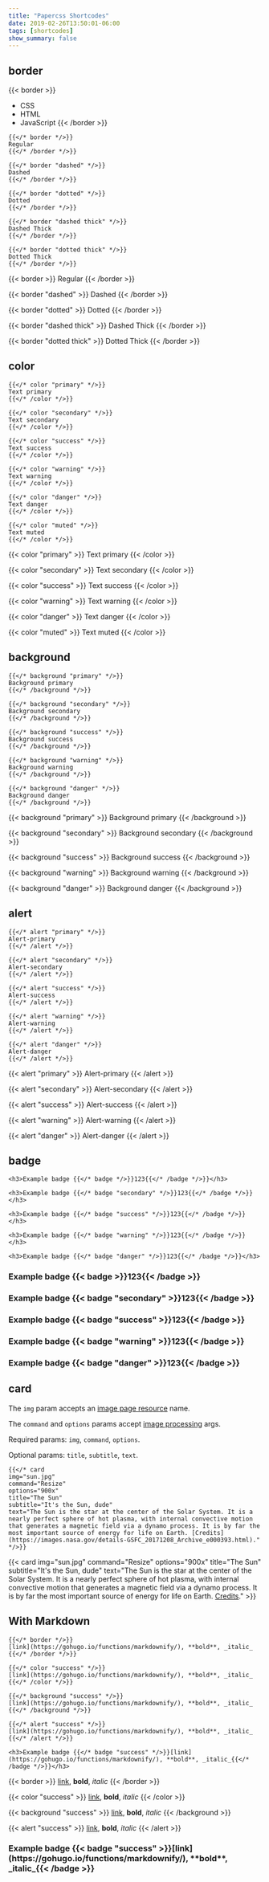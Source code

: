 ```yaml
---
title: "Papercss Shortcodes"
date: 2019-02-26T13:50:01-06:00
tags: [shortcodes]
show_summary: false
---
```


## border

{{< border >}}
* CSS  
* HTML  
* JavaScript 
{{< /border >}}

```
{{</* border */>}}
Regular
{{</* /border */>}}

{{</* border "dashed" */>}}
Dashed
{{</* /border */>}}

{{</* border "dotted" */>}}
Dotted
{{</* /border */>}}

{{</* border "dashed thick" */>}}
Dashed Thick
{{</* /border */>}}

{{</* border "dotted thick" */>}}
Dotted Thick
{{</* /border */>}}
```

{{< border >}}
Regular
{{< /border >}}

{{< border "dashed" >}}
Dashed
{{< /border >}}

{{< border "dotted" >}}
Dotted
{{< /border >}}

{{< border "dashed thick" >}}
Dashed Thick
{{< /border >}}

{{< border "dotted thick" >}}
Dotted Thick
{{< /border >}}

## color

```
{{</* color "primary" */>}}
Text primary
{{</* /color */>}}

{{</* color "secondary" */>}}
Text secondary
{{</* /color */>}}

{{</* color "success" */>}}
Text success
{{</* /color */>}}

{{</* color "warning" */>}}
Text warning
{{</* /color */>}}

{{</* color "danger" */>}}
Text danger
{{</* /color */>}}

{{</* color "muted" */>}}
Text muted
{{</* /color */>}}
```

{{< color "primary" >}}
Text primary
{{< /color >}}

{{< color "secondary" >}}
Text secondary
{{< /color >}}

{{< color "success" >}}
Text success
{{< /color >}}

{{< color "warning" >}}
Text warning
{{< /color >}}

{{< color "danger" >}}
Text danger
{{< /color >}}

{{< color "muted" >}}
Text muted
{{< /color >}}

## background

```
{{</* background "primary" */>}}
Background primary
{{</* /background */>}}

{{</* background "secondary" */>}}
Background secondary
{{</* /background */>}}

{{</* background "success" */>}}
Background success
{{</* /background */>}}

{{</* background "warning" */>}}
Background warning
{{</* /background */>}}

{{</* background "danger" */>}}
Background danger
{{</* /background */>}}
```

{{< background "primary" >}}
Background primary
{{< /background >}}

{{< background "secondary" >}}
Background secondary
{{< /background >}}

{{< background "success" >}}
Background success
{{< /background >}}

{{< background "warning" >}}
Background warning
{{< /background >}}

{{< background "danger" >}}
Background danger
{{< /background >}}

## alert

```
{{</* alert "primary" */>}}
Alert-primary
{{</* /alert */>}}

{{</* alert "secondary" */>}}
Alert-secondary
{{</* /alert */>}}

{{</* alert "success" */>}}
Alert-success
{{</* /alert */>}}

{{</* alert "warning" */>}}
Alert-warning
{{</* /alert */>}}

{{</* alert "danger" */>}}
Alert-danger
{{</* /alert */>}}
```

{{< alert "primary" >}}
Alert-primary
{{< /alert >}}

{{< alert "secondary" >}}
Alert-secondary
{{< /alert >}}

{{< alert "success" >}}
Alert-success
{{< /alert >}}

{{< alert "warning" >}}
Alert-warning
{{< /alert >}}

{{< alert "danger" >}}
Alert-danger
{{< /alert >}}

## badge

```
<h3>Example badge {{</* badge */>}}123{{</* /badge */>}}</h3>

<h3>Example badge {{</* badge "secondary" */>}}123{{</* /badge */>}}</h3>

<h3>Example badge {{</* badge "success" */>}}123{{</* /badge */>}}</h3>

<h3>Example badge {{</* badge "warning" */>}}123{{</* /badge */>}}</h3>

<h3>Example badge {{</* badge "danger" */>}}123{{</* /badge */>}}</h3>
```

<h3>Example badge {{< badge >}}123{{< /badge >}}</h3>

<h3>Example badge {{< badge "secondary" >}}123{{< /badge >}}</h3>

<h3>Example badge {{< badge "success" >}}123{{< /badge >}}</h3>

<h3>Example badge {{< badge "warning" >}}123{{< /badge >}}</h3>

<h3>Example badge {{< badge "danger" >}}123{{< /badge >}}</h3>

## card

The `img` param accepts an [image page resource](https://gohugo.io/content-management/page-resources/) name. 

The `command` and `options` params accept [image processing](https://gohugo.io/content-management/image-processing/#readout) args. 

Required params: `img`, `command`, `options`.

Optional params: `title`, `subtitle`, `text`.

```
{{</* card
img="sun.jpg"
command="Resize"
options="900x"
title="The Sun"
subtitle="It's the Sun, dude"
text="The Sun is the star at the center of the Solar System. It is a nearly perfect sphere of hot plasma, with internal convective motion that generates a magnetic field via a dynamo process. It is by far the most important source of energy for life on Earth. [Credits](https://images.nasa.gov/details-GSFC_20171208_Archive_e000393.html)." */>}}
```



{{< card
img="sun.jpg"
command="Resize"
options="900x"
title="The Sun"
subtitle="It's the Sun, dude"
text="The Sun is the star at the center of the Solar System. It is a nearly perfect sphere of hot plasma, with internal convective motion that generates a magnetic field via a dynamo process. It is by far the most important source of energy for life on Earth. [Credits](https://images.nasa.gov/details-GSFC_20171208_Archive_e000393.html)." >}}

## With Markdown

```
{{</* border */>}}
[link](https://gohugo.io/functions/markdownify/), **bold**, _italic_
{{</* /border */>}}

{{</* color "success" */>}}
[link](https://gohugo.io/functions/markdownify/), **bold**, _italic_
{{</* /color */>}}

{{</* background "success" */>}}
[link](https://gohugo.io/functions/markdownify/), **bold**, _italic_
{{</* /background */>}}

{{</* alert "success" */>}}
[link](https://gohugo.io/functions/markdownify/), **bold**, _italic_
{{</* /alert */>}}

<h3>Example badge {{</* badge "success" */>}}[link](https://gohugo.io/functions/markdownify/), **bold**, _italic_{{</* /badge */>}}</h3>
```

{{< border >}}
[link](https://gohugo.io/functions/markdownify/), **bold**, _italic_
{{< /border >}}

{{< color "success" >}}
[link](https://gohugo.io/functions/markdownify/), **bold**, _italic_
{{< /color >}}

{{< background "success" >}}
[link](https://gohugo.io/functions/markdownify/), **bold**, _italic_
{{< /background >}}

{{< alert "success" >}}
[link](https://gohugo.io/functions/markdownify/), **bold**, _italic_
{{< /alert >}}

<h3>Example badge {{< badge "success" >}}[link](https://gohugo.io/functions/markdownify/), **bold**, _italic_{{< /badge >}}</h3>
